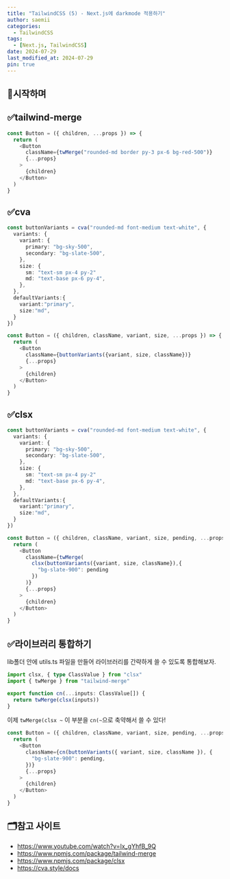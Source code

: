 ```yaml
---
title: "TailwindCSS (5) - Next.js에 darkmode 적용하기"
author: saemii
categories:
  - TailwindCSS
tags:
  - [Next.js, TailwindCSS]
date: 2024-07-29
last_modified_at: 2024-07-29
pin: true
---
```


## 📌시작하며

## ✅tailwind-merge

```typescript
const Button = ({ children, ...props }) => {
  return (
    <Button
      className={twMerge("rounded-md border py-3 px-6 bg-red-500")}
      {...props}
    >
      {children}
    </Button>
  )
}
```

## ✅cva

```typescript
const buttonVariants = cva("rounded-md font-medium text-white", {
  variants: {
    variant: {
      primary: "bg-sky-500",
      secondary: "bg-slate-500",
    },
    size: {
      sm: "text-sm px-4 py-2"
      md: "text-base px-6 py-4",
    },
  },
  defaultVariants:{
    variant:"primary",
    size:"md",
  }
})

const Button = ({ children, className, variant, size, ...props }) => {
  return (
    <Button
      className={buttonVariants({variant, size, className})}
      {...props}
    >
      {children}
    </Button>
  )
}
```

## ✅clsx

```typescript
const buttonVariants = cva("rounded-md font-medium text-white", {
  variants: {
    variant: {
      primary: "bg-sky-500",
      secondary: "bg-slate-500",
    },
    size: {
      sm: "text-sm px-4 py-2"
      md: "text-base px-6 py-4",
    },
  },
  defaultVariants:{
    variant:"primary",
    size:"md",
  }
})

const Button = ({ children, className, variant, size, pending, ...props }) => {
  return (
    <Button
      className={twMerge(
        clsx(buttonVariants({variant, size, className}),{
          "bg-slate-900": pending
        })
      )}
      {...props}
    >
      {children}
    </Button>
  )
}
```

## ✅라이브러리 통합하기

lib폴더 안에 utils.ts 파일을 만들어 라이브러리를 간략하게 쓸 수 있도록 통합해보자.

```typescript
import clsx, { type ClassValue } from "clsx"
import { twMerge } from "tailwind-merge"

export function cn(...inputs: ClassValue[]) {
  return twMerge(clsx(inputs))
}
```

이제 `twMerge(clsx ~` 이 부분을 `cn(~`으로 축약해서 쓸 수 있다!

```typescript
const Button = ({ children, className, variant, size, pending, ...props }) => {
  return (
    <Button
      className={cn(buttonVariants({ variant, size, className }), {
        "bg-slate-900": pending,
      })}
      {...props}
    >
      {children}
    </Button>
  )
}
```

## 🗂️참고 사이트

- <https://www.youtube.com/watch?v=Ix_gYhfB_9Q>
- <https://www.npmjs.com/package/tailwind-merge>
- <https://www.npmjs.com/package/clsx>
- <https://cva.style/docs>
